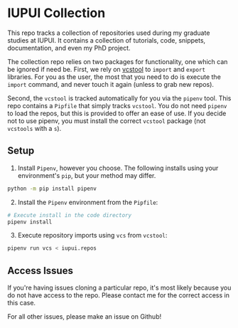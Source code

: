 # IUPUI Collection

This repo tracks a collection of repositories used during my graduate studies at IUPUI.  It contains a collection of tutorials, code, snippets, documentation, and even my PhD project.  

The collection repo relies on two packages for functionality, one which can be ignored if need be.  First, we rely on [vcstool](https://github.com/dirk-thomas/vcstool) to `import` and `export` libraries.  For you as the user, the most that you need to do is execute the `import` command, and never touch it again (unless to grab new repos). 

Second, the `vcstool` is tracked automatically for you via the `pipenv` tool.  This repo contains a `Pipfile` that simply tracks `vcstool`.  You do not need `pipenv` to load the repos, but this is provided to offer an ease of use.  If you decide not to use pipenv, you must install the correct `vcstool` package (not `vcstools` with a `s`). 

## Setup

1. Install `Pipenv`, however you choose. The following installs using your environment's `pip`, but your method may differ. 
```bash
python -m pip install pipenv
```
2. Install the `Pipenv` environment from the `Pipfile`:
```bash
# Execute install in the code directory
pipenv install
```
3. Execute repository imports using `vcs` from `vcstool`: 
```bash
pipenv run vcs < iupui.repos
```

## Access Issues

If you're having issues cloning a particular repo, it's most likely because you do not have access to the repo.  Please contact me for the correct access in this case. 

For all other issues, please make an issue on Github!